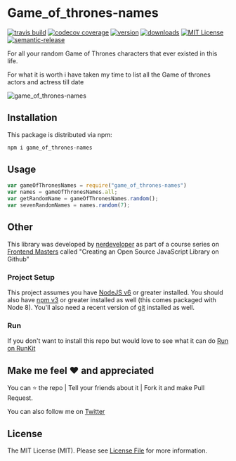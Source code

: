 # Game_of_thrones-names

[![travis build](https://img.shields.io/travis/nerdeveloper/game_of_thrones-names.svg?style=flat-square)](https://travis-ci.org/nerdeveloper/game_of_thrones-names)
[![codecov coverage](https://img.shields.io/codecov/c/github/nerdeveloper/game_of_thrones-names.svg)](https://codecov.io/github/nerdeveloper/game_of_thrones-names)
[![version](https://img.shields.io/npm/v/game_of_thrones-names.svg)](https://www.npmjs.com/package/game_of_thrones-names)
[![downloads](https://img.shields.io/npm/dm/game_of_thrones-names.svg)](https://npm-stat.com/charts.html?package=game_of_thrones-names&from=2017-11-27&to=2017-12-31)
[![MIT License](https://img.shields.io/npm/l/game_of_thrones-names.svg)](http://opensource.org/licenses/MIT)
[![semantic-release](https://img.shields.io/badge/%20%20%F0%9F%93%A6%F0%9F%9A%80-semantic--release-e10079.svg)](https://github.com/semantic-release/semantic-release)

For all your random Game of Thrones characters that ever existed in this life.

For what it is worth i have taken my time to list all the Game of thrones actors and actress till date

![game_of_thrones-names](gif/got.gif)

## Installation

This package is distributed via npm:

```bash
npm i game_of_thrones-names
```

## Usage

```javascript
var gameOfThronesNames = require("game_of_thrones-names")
var names = gameOfThronesNames.all;
var getRandomName = gameOfThronesNames.random();
var sevenRandomNames = names.random(7);
```

## Other

This library was developed by [nerdeveloper](https://twitter.com/_nerdeveloper) as part of a
course series on [Frontend Masters](http://frontendmasters.com/courses/open-source/) called "Creating an Open Source JavaScript Library on Github"

### Project Setup

This project assumes you have [NodeJS v6](http://nodejs.org/) or greater installed. You should
also have [npm v3](https://www.npmjs.com/) or greater installed as well (this comes packaged
with Node 8). You'll also need a recent version of [git](https://git-scm.com/) installed
as well.

### Run

If you don't want to install this repo but would love to see what it can do [Run on RunKit](https://npm.runkit.com/game_of_thrones-names)

## Make me feel :heart: and appreciated

You can :star: the repo | Tell your friends about it | Fork it and make Pull Request.

You can also follow me on [Twitter](https://twitter.com/_nerdeveloper)

## License

The MIT License (MIT). Please see [License File](LICENSE) for more information.